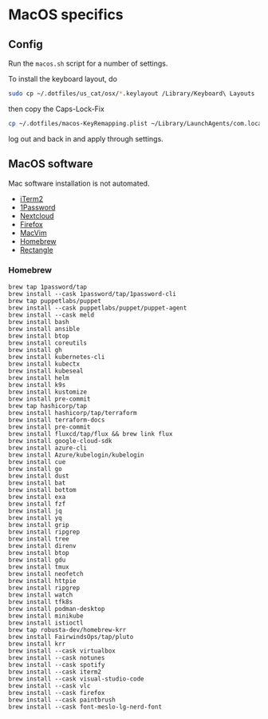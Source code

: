 # MacOS specifics

## Config

Run the `macos.sh` script for a number of settings.

To install the keyboard layout, do

```bash
sudo cp ~/.dotfiles/us_cat/osx/*.keylayout /Library/Keyboard\ Layouts
```

then copy the Caps-Lock-Fix

```bash
cp ~/.dotfiles/macos-KeyRemapping.plist ~/Library/LaunchAgents/com.local.KeyRemapping.plist
```

log out and back in and apply through settings.

## MacOS software

Mac software installation is not automated.

* [iTerm2](https://iterm2.com/)
* [1Password](https://1password.com/downloads/mac/)
* [Nextcloud](https://nextcloud.com/install/)
* [Firefox](https://www.mozilla.org/en-US/firefox/new/)
* [MacVim](https://macvim.org/)
* [Homebrew](https://brew.sh/)
* [Rectangle](https://rectangleapp.com/)

### Homebrew

```shell
brew tap 1password/tap
brew install --cask 1password/tap/1password-cli
brew tap puppetlabs/puppet
brew install --cask puppetlabs/puppet/puppet-agent
brew install --cask meld
brew install bash
brew install ansible
brew install btop
brew install coreutils
brew install gh
brew install kubernetes-cli
brew install kubectx
brew install kubeseal
brew install helm
brew install k9s
brew install kustomize
brew install pre-commit
brew tap hashicorp/tap
brew install hashicorp/tap/terraform
brew install terraform-docs
brew install pre-commit
brew install fluxcd/tap/flux && brew link flux
brew install google-cloud-sdk
brew install azure-cli
brew install Azure/kubelogin/kubelogin
brew install cue
brew install go
brew install dust
brew install bat
brew install bottom
brew install exa
brew install fzf
brew install jq
brew install yq
brew install grip
brew install ripgrep
brew install tree
brew install direnv
brew install btop
brew install gdu
brew install tmux
brew install neofetch
brew install httpie
brew install ripgrep
brew install watch
brew install tfk8s
brew install podman-desktop
brew install minikube
brew install istioctl
brew tap robusta-dev/homebrew-krr
brew install FairwindsOps/tap/pluto
brew install krr
brew install --cask virtualbox
brew install --cask notunes
brew install --cask spotify
brew install --cask iterm2
brew install --cask visual-studio-code
brew install --cask vlc
brew install --cask firefox
brew install --cask paintbrush
brew install --cask font-meslo-lg-nerd-font
```
